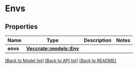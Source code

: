 # Envs

## Properties

Name | Type | Description | Notes
------------ | ------------- | ------------- | -------------
**envs** | [**Vec<crate::models::Env>**](Env.md) |  | 

[[Back to Model list]](../README.md#documentation-for-models) [[Back to API list]](../README.md#documentation-for-api-endpoints) [[Back to README]](../README.md)


